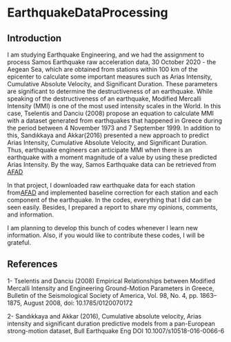 # EarthquakeDataProcessing

## Introduction

I am studying Earthquake Engineering, and we had the assignment to process Samos Earthquake raw acceleration data, 30 October 2020 - the Aegean Sea, which are obtained from stations within 100 km of the epicenter to calculate some important measures such as Arias Intensity, Cumulative Absolute Velocity, and Significant Duration. These parameters are significant to determine the destructiveness of an earthquake. While speaking of the destructiveness of an earthquake, Modified Mercalli Intensity (MMI) is one of the most used intensity scales in the World. In this case, Tselentis and Danciu (2008) propose an equation to calculate MMI with a dataset generated from earthquakes that happened in Greece during the period between 4 November 1973 and 7 September 1999. In addition to this, Sandıkkaya and Akkar(2016) presented a new approach to predict Arias Intensity, Cumulative Absolute Velocity, and Significant Duration. Thus, earthquake engineers can anticipate MMI when there is an earthquake with a moment magnitude of a value by using these predicted Arias Intensity. By the way, Samos Earthquake data can be retrieved from [AFAD](https://tadas.afad.gov.tr/) 

In that project, I downloaded raw earthquake data for each station from[AFAD](https://tadas.afad.gov.tr/) and implemented baseline correction for each station and each component of the earthquake. In the codes, everything that I did can be seen easily. Besides, I prepared a report to share my opinions, comments, and information. 

I am planning to develop this bunch of codes whenever I learn new information. Also, if you would like to contribute these codes, I will be grateful.


## References

1-	Tselentis and Danciu (2008) Empirical Relationships between Modified Mercalli Intensity and Engineering Ground-Motion Parameters in Greece, Bulletin of the Seismological Society of America, Vol. 98, No. 4, pp. 1863–1875, August 2008, doi: 10.1785/0120070172

2-	Sandıkkaya and Akkar (2016), Cumulative absolute velocity, Arias intensity and significant duration predictive models from a pan-European strong-motion dataset, Bull Earthquake Eng DOI 10.1007/s10518-016-0066-6 

